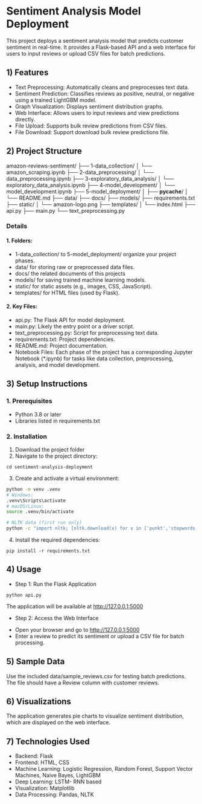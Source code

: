 
# Sentiment Analysis Model Deployment
This project deploys a sentiment analysis model that predicts customer sentiment in real-time. It provides a Flask-based API and a web interface for users to input reviews or upload CSV files for batch predictions.

## 1) Features

- Text Preprocessing: Automatically cleans and preprocesses text data.
- Sentiment Prediction: Classifies reviews as positive, neutral, or negative using a trained LightGBM model.
- Graph Visualization: Displays sentiment distribution graphs.
- Web Interface: Allows users to input reviews and view predictions directly.
- File Upload: Supports bulk review predictions from CSV files.
- File Download: Support download bulk review predictions file.

## 2) Project Structure

amazon-reviews-sentiment/
├── 1-data_collection/
│   └── amazon_scraping.ipynb
├── 2-data_preprocessing/
│   └── data_preprocessing.ipynb
├── 3-exploratory_data_analysis/
│   └── exploratory_data_analysis.ipynb
├── 4-model_development/
│   └── model_development.ipynb
├── 5-model_deployment/
│   ├── __pycache__/
│   └── README.md
├── data/
├── docs/
├── models/
├── requirements.txt
├── static/
│   └── amazon-logo.png
├── templates/
│   └── index.html
├── api.py
├── main.py
└── text_preprocessing.py

### Details
#### 1. Folders:
- 1-data_collection/ to 5-model_deployment/ organize your project phases.
- data/ for storing raw or preprocessed data files.
- docs/ the related documents of this projects
- models/ for saving trained machine learning models.
- static/ for static assets (e.g., images, CSS, JavaScript).
- templates/ for HTML files (used by Flask).
#### 2. Key Files:
- api.py: The Flask API for model deployment.
- main.py: Likely the entry point or a driver script.
- text_preprocessing.py: Script for preprocessing text data.
- requirements.txt: Project dependencies.
- README.md: Project documentation.
- Notebook Files: Each phase of the project has a corresponding Jupyter Notebook (*.ipynb) for tasks like data collection, preprocessing, analysis, and model development.



## 3) Setup Instructions

### 1. Prerequisites
- Python 3.8 or later
- Libraries listed in requirements.txt
### 2. Installation
1. Download the project folder
2. Navigate to the project directory:
```
cd sentiment-analysis-deployment
```
3. Create and activate a virtual environment:
```bash
python -m venv .venv
# Windows:
.venv\Scripts\activate
# macOS/Linux:
source .venv/bin/activate

# NLTK data (first run only)
python -c "import nltk; [nltk.download(x) for x in ['punkt','stopwords','wordnet']]"
```
4. Install the required dependencies:
```
pip install -r requirements.txt
```

## 4) Usage
- Step 1: Run the Flask Application
```
python api.py
```
The application will be available at http://127.0.0.1:5000
- Step 2: Access the Web Interface
+ Open your browser and go to http://127.0.0.1:5000
+ Enter a review to predict its sentiment or upload a CSV file for batch processing.

## 5) Sample Data
Use the included data/sample_reviews.csv for testing batch predictions. The file should have a Review column with customer reviews.

## 6) Visualizations
The application generates pie charts to visualize sentiment distribution, which are displayed on the web interface.

## 7) Technologies Used
- Backend: Flask
- Frontend: HTML, CSS
- Machine Learning: Logistic Regression, Random Forest, Support Vector Machines, Naive Bayes, LightGBM
- Deep Learning: LSTM- RNN based
- Visualization: Matplotlib
- Data Processing: Pandas, NLTK